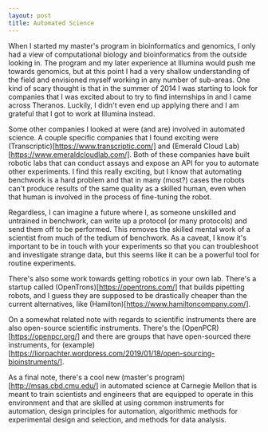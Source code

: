 ```yaml
---
layout: post
title: Automated Science
---
```



When I started my master's program in bioinformatics and genomics, I only had a view of computational biology and bioinformatics from the outside looking in. The program and my later experience at Illumina would push me towards genomics, but at this point I had a very shallow understanding of the field and envisioned myself working in any number of sub-areas. One kind of scary thought is that in the summer of 2014 I was starting to look for companies that I was excited about to try to find internships in and I came across Theranos. Luckily, I didn't even end up applying there and I am grateful that I got to work at Illumina instead.

Some other companies I looked at were (and are) involved in automated science. A couple specific companies that I found exciting were (Transcriptic)[https://www.transcriptic.com/] and (Emerald Cloud Lab)[https://www.emeraldcloudlab.com/]. Both of these companies have built robotic labs that can conduct assays and expose an API for you to automate other experiments. I find this really exciting, but I know that automating benchwork is a hard problem and that in many (most?) cases the robots can't produce results of the same quality as a skilled human, even when that human is involved in the process of fine-tuning the robot.

Regardless, I can imagine a future where I, as someone unskilled and untrained in benchwork, can write up a protocol (or many protocols) and send them off to be performed. This removes the skilled mental work of a scientist from much of the tedium of benchwork. As a caveat, I know it's important to be in touch with your experiments so that you can troubleshoot and investigate strange data, but this seems like it can be a powerful tool for routine experiments.

There's also some work towards getting robotics in your own lab. There's a startup called (OpenTrons)[https://opentrons.com/] that builds pipetting robots, and I guess they are supposed to be drastically cheaper than the current alternatives, like (Hamilton)[https://www.hamiltoncompany.com/].

On a somewhat related note with regards to scientific instruments there are also open-source scientific instruments. There's the (OpenPCR)[https://openpcr.org/] and there are groups that have open-sourced there instruments, for (example)[https://liorpachter.wordpress.com/2019/01/18/open-sourcing-bioinstruments/].

As a final note, there's a cool new (master's program)[http://msas.cbd.cmu.edu/] in automated science at Carnegie Mellon that is meant to train scientists and engineers that are equipped to operate in this environment and that are skilled at using common instruments for automation, design principles for automation, algorithmic methods for experimental design and selection, and methods for data analysis.